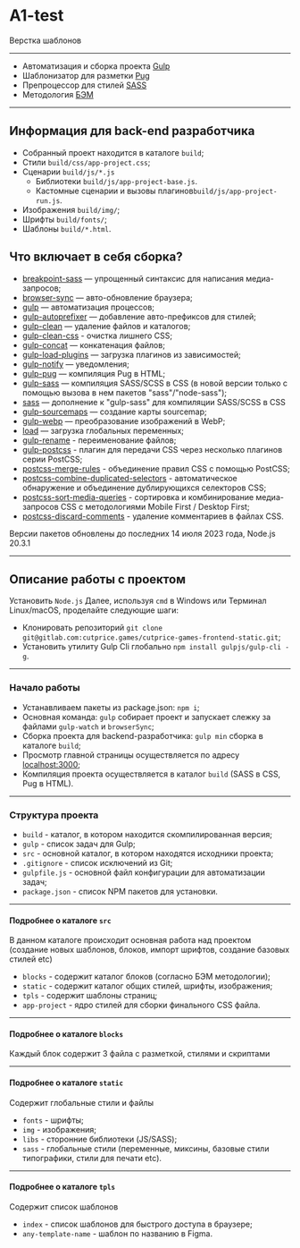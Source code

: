 # A1-test
Верстка шаблонов
***
* Автоматизация и сборка проекта [Gulp](https://gulpjs.com)
* Шаблонизатор для разметки [Pug](https://pugjs.org/api/getting-started.html)
* Препроцессор для стилей [SASS](https://sass-lang.com)
* Методология [БЭМ](https://ru.bem.info)
***
## Информация для back-end разработчика
* Собранный проект находится в каталоге ```build```;
* Стили ```build/css/app-project.css```;
* Сценарии ```build/js/*.js```
  * Библиотеки ```build/js/app-project-base.js```.
  * Кастомные сценарии и вызовы плагинов```build/js/app-project-run.js```.
* Изображения ```build/img/```;
* Шрифты ```build/fonts/```;
* Шаблоны ```build/*.html```.
## Что включает в себя сборка?
* [breakpoint-sass](https://www.npmjs.com/package/breakpoint-sass) — упрощенный синтаксис для написания медиа-запросов;
* [browser-sync](https://browsersync.io/docs/gulp) — авто-обновление браузера;
* [gulp](https://www.npmjs.com/package/gulp) — автоматизация процессов;
* [gulp-autoprefixer](https://www.npmjs.com/package/gulp-autoprefixer) — добавление авто-префиксов для стилей;
* [gulp-clean](https://www.npmjs.com/package/gulp-clean) — удаление файлов и каталогов;
* [gulp-clean-css](https://www.npmjs.com/package/gulp-clean-css) - очистка лишнего CSS;
* [gulp-concat](https://www.npmjs.com/package/gulp-concat) — конкатенация файлов;
* [gulp-load-plugins](https://www.npmjs.com/package/gulp-load-plugins) — загрузка плагинов из зависимостей;
* [gulp-notify](https://www.npmjs.com/package/gulp-notify) — уведомления;
* [gulp-pug](https://www.npmjs.com/package/gulp-pug) — компиляция Pug в HTML;
* [gulp-sass](https://www.npmjs.com/package/gulp-sass) — компиляция SASS/SCSS в CSS (в новой версии только с помощью вызова в нем пакетов "sass"/"node-sass");
* [sass](https://www.npmjs.com/package/sass) — дополнение к "gulp-sass" для компиляции SASS/SCSS в CSS
* [gulp-sourcemaps](https://www.npmjs.com/package/gulp-sourcemaps) — создание карты sourcemap;
* [gulp-webp](https://www.npmjs.com/package/gulp-webp) — преобразование изображений в WebP;
* [load](https://www.npmjs.com/package/load) — загрузка глобальных переменных;
* [gulp-rename](https://www.npmjs.com/package/gulp-rename) - переименование файлов;
* [gulp-postcss](https://www.npmjs.com/package/gulp-postcss) - плагин для передачи CSS через несколько плагинов серии PostCSS;
* [postcss-merge-rules](https://www.npmjs.com/package/postcss-merge-rules) - объединение правил CSS с помощью PostCSS;
* [postcss-combine-duplicated-selectors](https://www.npmjs.com/package/postcss-combine-duplicated-selectors) - автоматическое обнаружение и объединение дублирующихся селекторов CSS;
* [postcss-sort-media-queries](https://www.npmjs.com/package/postcss-sort-media-queries) - сортировка и комбинирование медиа-запросов CSS с методологиями Mobile First / Desktop First;
* [postcss-discard-comments](https://www.npmjs.com/package/postcss-discard-comments) - удаление комментариев в файлах CSS.

Версии пакетов обновлены до последних 14 июля 2023 года, Node.js 20.3.1
***
## Описание работы с проектом
Установить ```Node.js```
Далее, используя ```cmd``` в Windows или Терминал Linux/macOS, проделайте следующие шаги:
* Клонировать репозиторий ```git clone git@gitlab.com:cutprice.games/cutprice-games-frontend-static.git```;
* Установить утилиту Gulp Cli глобально ```npm install gulpjs/gulp-cli -g```.
***
### Начало работы
* Устанавливаем пакеты из package.json: ```npm i```;
* Основная команда: ```gulp``` собирает проект и запускает слежку за файлами ```gulp-watch``` и ```browserSync```;
* Сборка проекта для backend-разработчика: ```gulp min``` сборка в каталоге ```build```;
* Просмотр главной страницы осуществляется по адресу [localhost:3000](http://localhost:3000);
* Компиляция проекта осуществляется в каталог ```build``` (SASS в CSS, Pug в HTML).
***
### Структура проекта
* ```build``` - каталог, в котором находится скомпилированная версия;
* ```gulp``` - список задач для Gulp;
* ```src``` - основной каталог, в котором находятся исходники проекта;
* ```.gitignore``` - список исключений из Git;
* ```gulpfile.js``` - основной файл конфигурации для автоматизации задач;
* ```package.json``` - список NPM пакетов для установки.
***
#### Подробнее о каталоге ```src```
В данном каталоге происходит основная работа над проектом (создание новых шаблонов, блоков, импорт шрифтов, создание базовых стилей etc)
* ```blocks``` - содержит каталог блоков (согласно БЭМ методологии);
* ```static``` - содержит каталог общих стилей, шрифты, изображения;
* ```tpls``` - содержит шаблоны страниц;
* ```app-project``` - ядро стилей для сборки финального CSS файла.
***
#### Подробнее о каталоге ```blocks```
Каждый блок содержит 3 файла с разметкой, стилями и скриптами
***
#### Подробнее о каталоге ```static```
Содержит глобальные стили и файлы
* ```fonts``` - шрифты;
* ```img``` - изображения;
* ```libs``` - сторонние библиотеки (JS/SASS);
* ```sass``` - глобальные стили (переменные, миксины, базовые стили типографики, стили для печати etc).
***
#### Подробнее о каталоге ```tpls```
Содержит список шаблонов
* ```index``` - список шаблонов для быстрого доступа в браузере;
* ```any-template-name``` - шаблон по названию в Figma.
